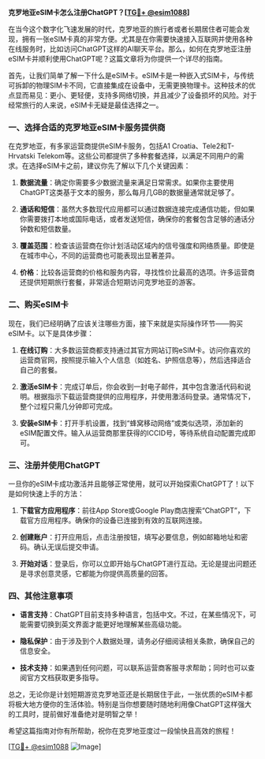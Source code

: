 **克罗地亚eSIM卡怎么注册ChatGPT？[[TG💪+ @esim1088](https://t.me/s/esim1088)]**

在当今这个数字化飞速发展的时代，克罗地亚的旅行者或者长期居住者可能会发现，拥有一张eSIM卡真的非常方便。尤其是在你需要快速接入互联网并使用各种在线服务时，比如访问ChatGPT这样的AI聊天平台。那么，如何在克罗地亚注册eSIM卡并顺利使用ChatGPT呢？这篇文章将为你提供一个详尽的指南。

首先，让我们简单了解一下什么是eSIM卡。eSIM卡是一种嵌入式SIM卡，与传统可拆卸的物理SIM卡不同，它直接集成在设备中，无需更换物理卡。这种技术的优点显而易见：更小、更轻便，支持多网络切换，并且减少了设备损坏的风险。对于经常旅行的人来说，eSIM卡无疑是最佳选择之一。

### 一、选择合适的克罗地亚eSIM卡服务提供商

在克罗地亚，有多家运营商提供eSIM卡服务，包括A1 Croatia、Tele2和T-Hrvatski Telekom等。这些公司都提供了多种套餐选择，以满足不同用户的需求。在选择eSIM卡之前，建议你先了解以下几个关键因素：

1. **数据流量**：确定你需要多少数据流量来满足日常需求。如果你主要使用ChatGPT这类基于文本的服务，那么每月几GB的数据量通常就足够了。
   
2. **通话和短信**：虽然大多数现代应用都可以通过数据连接完成通信功能，但如果你需要拨打本地或国际电话，或者发送短信，确保你的套餐包含足够的通话分钟数和短信数量。

3. **覆盖范围**：检查该运营商在你计划活动区域内的信号强度和网络质量。即使是在城市中心，不同的运营商也可能表现出显著差异。

4. **价格**：比较各运营商的价格和服务内容，寻找性价比最高的选项。许多运营商还提供短期旅行套餐，非常适合短期访问克罗地亚的游客。

### 二、购买eSIM卡

现在，我们已经明确了应该关注哪些方面，接下来就是实际操作环节——购买eSIM卡。以下是具体步骤：

1. **在线订购**：大多数运营商都支持通过其官方网站订购eSIM卡。访问你喜欢的运营商官网，按照提示输入个人信息（如姓名、护照信息等），然后选择适合自己的套餐。

2. **激活eSIM卡**：完成订单后，你会收到一封电子邮件，其中包含激活代码和说明。根据指示下载运营商提供的应用程序，并使用激活码登录。通常情况下，整个过程只需几分钟即可完成。

3. **安装eSIM卡**：打开手机设置，找到“蜂窝移动网络”或类似选项，添加新的eSIM配置文件。输入从运营商那里获得的ICCID号，等待系统自动配置完成即可。

### 三、注册并使用ChatGPT

一旦你的eSIM卡成功激活并且能够正常使用，就可以开始探索ChatGPT了！以下是如何快速上手的方法：

1. **下载官方应用程序**：前往App Store或Google Play商店搜索“ChatGPT”，下载官方应用程序。确保你的设备已连接到有效的互联网连接。

2. **创建账户**：打开应用后，点击注册按钮，填写必要信息，例如邮箱地址和密码。确认无误后提交申请。

3. **开始对话**：登录后，你可以立即开始与ChatGPT进行互动。无论是提出问题还是寻求创意灵感，它都能为你提供高质量的回答。

### 四、其他注意事项

- **语言支持**：ChatGPT目前支持多种语言，包括中文。不过，在某些情况下，可能需要切换到英文界面才能更好地理解某些高级功能。
  
- **隐私保护**：由于涉及到个人数据处理，请务必仔细阅读相关条款，确保自己的信息安全。

- **技术支持**：如果遇到任何问题，可以联系运营商客服寻求帮助；同时也可以查阅官方文档获取更多指导。

总之，无论你是计划短期游览克罗地亚还是长期居住于此，一张优质的eSIM卡都将极大地方便你的生活体验。特别是当你想要随时随地利用像ChatGPT这样强大的工具时，提前做好准备绝对是明智之举！

希望这篇指南对你有所帮助，祝你在克罗地亚度过一段愉快且高效的旅程！

[[TG💪+ @esim1088](https://t.me/s/esim1088) ![Image](https://i.postimg.cc/4NQfJmqS/Snipaste-2025-05-13-00-14-12.png)]